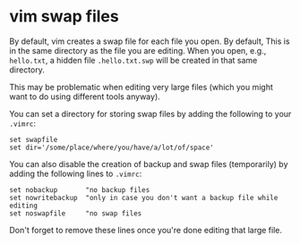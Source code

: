 # vim swap files

By default, vim creates a swap file for each file you open.  By default,
This is in the same directory as the file you are editing.  When you
open, e.g., `hello.txt`, a hidden file `.hello.txt.swp` will be created
in that same directory.

This may be problematic when editing very large files (which you might
want to do using different tools anyway).

You can set a directory for storing swap files by adding the following
to your `.vimrc`:

```
set swapfile
set dir='/some/place/where/you/have/a/lot/of/space'
```

You can also disable the creation of backup and swap files (temporarily)
by adding the following lines to `.vimrc`:

```
set nobackup       "no backup files
set nowritebackup  "only in case you don't want a backup file while editing
set noswapfile     "no swap files
```

Don't forget to remove these lines once you're done editing that
large file.
